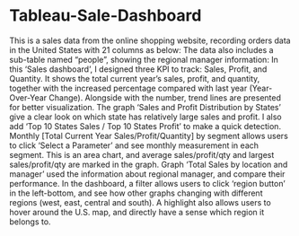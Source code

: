 # Tableau-Sale-Dashboard

This is a sales data from the online shopping website, recording orders data in the United States with 21 columns as below:
The data also includes a sub-table named “people”, showing the regional manager information:
In this ‘Sales dashboard’, I designed three KPI to track: Sales, Profit, and Quantity. It shows the total current year’s sales, profit, and quantity, together with the increased percentage compared with last year (Year-Over-Year Change). Alongside with the number, trend lines are presented for better visualization.
The graph ‘Sales and Profit Distribution by States’ give a clear look on which state has relatively large sales and profit. I also add ‘Top 10 States Sales / Top 10 States Profit’ to make a quick detection.
Monthly [Total Current Year Sales/Profit/Quantity] by segment allows users to click ‘Select a Parameter’ and see monthly measurement in each segment. This is an area chart, and average sales/profit/qty and largest sales/profit/qty are marked in the graph.
Graph ‘Total Sales by location and manager’ used the information about regional manager, and compare their performance.
In the dashboard, a filter allows users to click ‘region button’ in the left-bottom, and see how other graphs changing with different regions (west, east, central and south). A highlight also allows users to hover around the U.S. map, and directly have a sense which region it belongs to.
